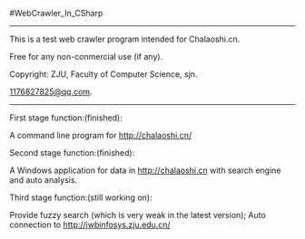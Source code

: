 #WebCrawler_In_CSharp

*****

This is a test web crawler program intended for Chalaoshi.cn.

Free for any non-conmercial use (if any).

Copyright: ZJU, Faculty of Computer Science, sjn.

1176827825@qq.com.

*****

First stage function:(finished):

A command line program for http://chalaoshi.cn/

Second stage function:(finished):

A Windows application for data in http://chalaoshi.cn with search engine and auto analysis.

Third stage function:(still working on):

Provide fuzzy search (which is very weak in the latest version); Auto connection to http://jwbinfosys.zju.edu.cn/